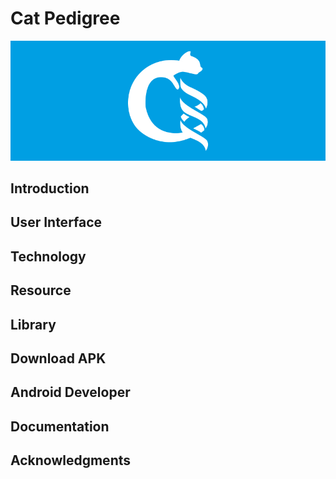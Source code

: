 # Cat Pedigree
![Cat Pedigree](https://github.com/cat-pedigree/.github/blob/main/assets/images/cover.jpg)

## Introduction

## User Interface 

## Technology

## Resource

## Library

## Download APK

## Android Developer

## Documentation

## Acknowledgments